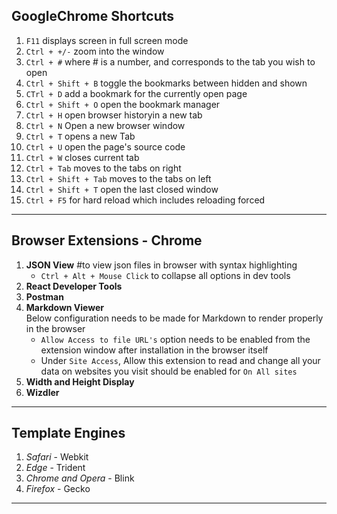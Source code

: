 ## GoogleChrome Shortcuts

1. `F11` displays screen in full screen mode
2. `Ctrl + +/-` zoom into the window
3. `Ctrl + #` where # is a number, and corresponds to the tab you wish to open
4. `Ctrl + Shift + B` toggle the bookmarks between hidden and shown
5. `CTrl + D` add a bookmark for the currently open page
6. `Ctrl + Shift + O` open the bookmark manager
7. `Ctrl + H` open browser historyin a new tab
8. `Ctrl + N` Open a new browser window
9. `Ctrl + T` opens a new Tab
10. `Ctrl + U` open the page's source code
11. `Ctrl + W` closes current tab
12. `Ctrl + Tab` moves to the tabs on right
13. `Ctrl + Shift + Tab` moves to the tabs on left
14. `Ctrl + Shift + T` open the last closed window
15. `Ctrl + F5` for hard reload which includes reloading forced


---

## Browser Extensions - Chrome

1. **JSON View** #to view json files in browser with syntax highlighting    
    - `Ctrl + Alt + Mouse Click` to collapse all options in dev tools
2. **React Developer Tools**
3. **Postman**
4. **Markdown Viewer**   
Below configuration needs to be made for Markdown to render properly in the browser
    - `Allow Access to file URL's` option needs to be enabled from the extension window after installation in the browser itself
    - Under `Site Access`, Allow this extension to read and change all your data on websites you visit should be enabled for `On All sites`
5. **Width and Height Display**
6. **Wizdler**

---

## Template Engines

1. _Safari_ - Webkit
2. _Edge_ - Trident
3. _Chrome and Opera_ - Blink
4. _Firefox_ - Gecko

---

